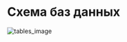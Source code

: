 # Схема баз данных
![tables_image](https://www.plantuml.com/plantuml/png/lLPjRzem4FxEh_2eD41gOUlKbrKeAclPXhI-g8Ljtv2JNC32iIF7QOkc_lSv8S2veHPgkxKV27wUEzyzzn9EKqsLpc9Eqc0ACTJUXH0n0IHHBAPgFfx1lFdG8btVwmQIItMounyV7tuqNzyRoEjsYbEFF7GxlhUoZgG2DX4hwzAK5dyLqvMPESXYWIqWol-DHGmXetiA0gd2JQQQ-XnoIn2QwJbv8DqkQGvtoVsKQMWHpwlL4XhCw0H8_LgcEYKfg3iMG9tiH3Jwv1_-gP7IJO6tpFaHqAEZ_9nOWYG67xEmTK96ey5v0U_j5Hzb1e4K6eGsX67_zn0Znia4nfo9cG5_zcxEllTkcli71orCYXG34QPZAVZSqBvSNVt0S9BvdANJSKWr6FYyD-mF1nTzJE7KH1ZBa4Np1QEtOk3Qq4nFfR9IULofS2RZ60GIWbIL20hEIyNufubW0YvP9SyRI3W3PvgLz91xXmwOeSmjyx6MTWIBJkosssIfzWcfapBOkY6KmLKewmingztsBDRoqdgjzeZw_rPJg_-lAOTl2a2GzGpyeZgO5gfSGCYo-DRe8IPhbbiWN4AgKMqhkcGflBXkDD1CYZUF4GDmjsZT_kNeejdWR0QDNT88MRfyL13BEsYqtZ2nhuln_tzfqJ1yHIhbkdgIJATXhzEYvzmfRRzVx_Fc70SoAv8ON5fR9Q_CSvWftCm1brE5u5VjAyH0vHqPDRUM0yl_naAuuBm2wNEWWWcI02Uuh7IvqrOJ-cIfhHMeqifawrLlvKPo-C8avAdHiRPVRc6z_GD___C1MdqvOI0YQSfpItainUQIE3kKomaJZbTyGjFK0IifDNxpkvMt8hzMCc8SNXDyn9JHLz0O725owkHi_sl7PqexPqe3XsGgXNNJ1yi7n9HnnntkiSHRTtlTC8pNe4FOaa8vewxgfvcV1ehv46xeWIaBGn0RW8GoPLdOjuAvLxzaQot78PylZw0MiuRCvf5IpUSenXEchAIhcqazDOzPp6j_0G00)